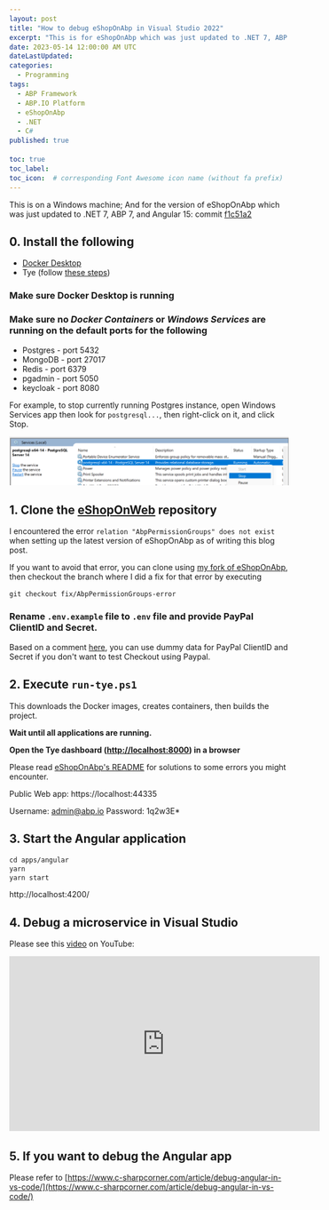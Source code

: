 ```yaml
---
layout: post
title: "How to debug eShopOnAbp in Visual Studio 2022"
excerpt: "This is for eShopOnAbp which was just updated to .NET 7, ABP 7, and Angular 15"
date: 2023-05-14 12:00:00 AM UTC
dateLastUpdated: 
categories:
  - Programming
tags: 
  - ABP Framework
  - ABP.IO Platform
  - eShopOnAbp
  - .NET
  - C#
published: true

toc: true
toc_label: 
toc_icon:  # corresponding Font Awesome icon name (without fa prefix)
---
```


<!-- 2023-05-10 12:15 AM PHT: started -->

This is on a Windows machine; And for the version of eShopOnAbp which was just updated to .NET 7, ABP 7, and Angular 15: commit [f1c51a2](https://github.com/abpframework/eShopOnAbp/commit/f1c51a2a2777d8784868f13fb0d0646a0f52b42f)

## 0. Install the following

  - [Docker Desktop](https://www.docker.com/products/docker-desktop/)
  - Tye (follow [these steps](https://github.com/dotnet/tye/blob/main/docs/getting_started.md#installing-tye))


### Make sure Docker Desktop is running

### Make sure no *Docker Containers* or *Windows Services* are running on the default ports for the following
  - Postgres - port 5432
  - MongoDB - port 27017
  - Redis - port 6379
  - pgadmin - port 5050
  - keycloak - port 8080

For example, to stop currently running Postgres instance, open Windows Services app then look for `postgresql...`, then right-click on it, and click Stop.

![Services -> postgresql -> Stop](/images/2023/2023-05-11-1-services-postgresql-stop.png)


## 1. Clone the [eShopOnWeb](https://github.com/abpframework/eShopOnAbp) repository

I encountered the error `relation "AbpPermissionGroups" does not exist` when setting up the latest version of eShopOnAbp as of writing this blog post.

If you want to avoid that error, you can clone using [my fork of eShopOnAbp](https://github.com/jflaga/eShopOnAbp.git), then checkout the branch where I did a fix for that error by executing 

```
git checkout fix/AbpPermissionGroups-error
```


### Rename `.env.example` file to `.env` file and provide PayPal ClientID and Secret.

Based on a comment [here](https://github.com/abpframework/eShopOnAbp/issues/166), you can use dummy data for PayPal ClientID and Secret if you don't want to test Checkout using Paypal.


## 2. Execute `run-tye.ps1`

This downloads the Docker images, creates containers, then builds the project.

**Wait until all applications are running.**


**Open the Tye dashboard ([http://localhost:8000](http://localhost:8000)) in a browser**

Please read [eShopOnAbp's README](https://github.com/abpframework/eShopOnAbp#readme) for solutions to some errors you might encounter.

Public Web app: https://localhost:44335

Username: admin@abp.io
Password: 1q2w3E*

## 3. Start the Angular application

``` terminal
cd apps/angular
yarn
yarn start
```

http://localhost:4200/

## 4. Debug a microservice in Visual Studio

Please see this [video](https://youtu.be/fXz4RHOZnyg) on YouTube:

<iframe width="560" height="315" src="https://www.youtube.com/embed/fXz4RHOZnyg" title="YouTube video player" frameborder="0" allow="accelerometer; autoplay; clipboard-write; encrypted-media; gyroscope; picture-in-picture; web-share" allowfullscreen></iframe>



## 5. If you want to debug the Angular app

Please refer to [https://www.c-sharpcorner.com/article/debug-angular-in-vs-code/](https://www.c-sharpcorner.com/article/debug-angular-in-vs-code/)
